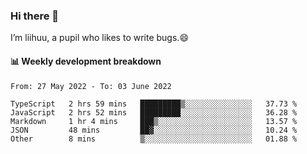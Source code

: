 ### Hi there 👋
I’m liihuu, a pupil who likes to write bugs.😄


#### 📊 Weekly development breakdown
<!--START_SECTION:waka-->

```text
From: 27 May 2022 - To: 03 June 2022

TypeScript   2 hrs 59 mins   █████████▒░░░░░░░░░░░░░░░   37.73 %
JavaScript   2 hrs 52 mins   █████████░░░░░░░░░░░░░░░░   36.28 %
Markdown     1 hr 4 mins     ███▒░░░░░░░░░░░░░░░░░░░░░   13.57 %
JSON         48 mins         ██▓░░░░░░░░░░░░░░░░░░░░░░   10.24 %
Other        8 mins          ▒░░░░░░░░░░░░░░░░░░░░░░░░   01.88 %
```

<!--END_SECTION:waka-->

<!--
**liihuu/liihuu** is a ✨ _special_ ✨ repository because its `README.md` (this file) appears on your GitHub profile.

Here are some ideas to get you started:

- 🔭 I’m currently working on ...
- 🌱 I’m currently learning ...
- 👯 I’m looking to collaborate on ...
- 🤔 I’m looking for help with ...
- 💬 Ask me about ...
- 📫 How to reach me: ...
- 😄 Pronouns: ...
- ⚡ Fun fact: ...
-->
